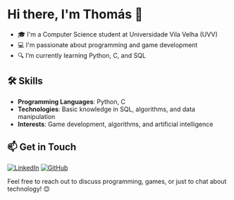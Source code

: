 # Hi there, I'm Thomás 👋

- 🎓 I'm a Computer Science student at Universidade Vila Velha (UVV)
- 💻 I'm passionate about programming and game development
- 🔍 I’m currently learning Python, C, and SQL

## 🛠️ Skills

- **Programming Languages**: Python, C
- **Technologies**: Basic knowledge in SQL, algorithms, and data manipulation
- **Interests**: Game development, algorithms, and artificial intelligence

## 📫 Get in Touch

[![LinkedIn](https://img.shields.io/badge/LinkedIn-Connect-blue)](www.linkedin.com/in/thomás-kriger)
[![GitHub](https://img.shields.io/badge/GitHub-Follow-black)](https://github.com/KrigerThomas)


Feel free to reach out to discuss programming, games, or just to chat about technology! 😊
